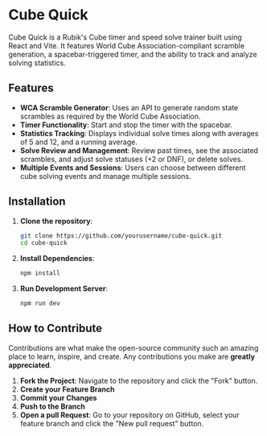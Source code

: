 # Cube Quick

Cube Quick is a Rubik's Cube timer and speed solve trainer built using React and Vite. It features World Cube Association-compliant scramble generation, a spacebar-triggered timer, and the ability to track and analyze solving statistics.

## Features

- **WCA Scramble Generator**: Uses an API to generate random state scrambles as required by the World Cube Association.
- **Timer Functionality**: Start and stop the timer with the spacebar.
- **Statistics Tracking**: Displays individual solve times along with averages of 5 and 12, and a running average.
- **Solve Review and Management**: Review past times, see the associated scrambles, and adjust solve statuses (+2 or DNF), or delete solves.
- **Multiple Events and Sessions**: Users can choose between different cube solving events and manage multiple sessions.

## Installation

1. **Clone the repository**:
   ```bash
   git clone https://github.com/yourusername/cube-quick.git
   cd cube-quick

2. **Install Dependencies**:
   ```bash
   npm install

3. **Run Development Server**:
   ```bash
   npm run dev

## How to Contribute

Contributions are what make the open-source community such an amazing place to learn, inspire, and create. Any contributions you make are **greatly appreciated**.

1. **Fork the Project**: Navigate to the repository and click the "Fork" button.
2. **Create your Feature Branch**
3. **Commit your Changes**
4. **Push to the Branch**
5. **Open a pull Request**: Go to your repository on GitHub, select your feature branch and click the "New pull request" button.
